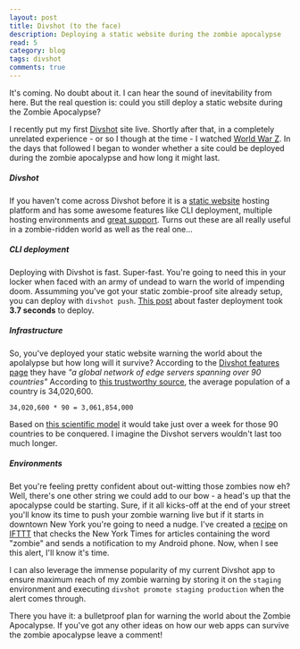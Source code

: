 ```yaml
---
layout: post
title: Divshot (to the face)
description: Deploying a static website during the zombie apocalypse
read: 5
category: blog
tags: divshot
comments: true
---
```


It's coming. No doubt about it. I can hear the sound of inevitability from here. But the real question is: could you still deploy a static website during the Zombie Apocalypse?

I recently put my first [Divshot](http://www.divshot.com/) site live. Shortly after that, in a completely unrelated experience - or so I though at the time - I watched [World War Z](http://www.worldwarzmovie.com/). In the days that followed I began to wonder whether a site could be deployed during the zombie apocalypse and how long it might last.

##### Divshot

If you haven't come across Divshot before it is a [static website](http://www.staticapps.org/) hosting platform and has some awesome features like CLI deployment, multiple hosting environments and [great support](https://twitter.com/divshot/status/495491565368795138). Turns out these are all really useful in a zombie-ridden world as well as the real one...

##### CLI deployment

Deploying with Divshot is fast. Super-fast. You're going to need this in your locker when faced with an army of undead to warn the world of impending doom. Assumming you've got your static zombie-proof site already setup, you can deploy with `divshot push`. [This post](http://www.divshot.com/blog/product-updates/faster-deploys/) about faster deployment took **3.7 seconds** to deploy.

##### Infrastructure

So, you've deployed your static website warning the world about the apolalypse but how long will it survive? According to the [Divshot features page](http://www.divshot.com/features) they have *"a global network of edge servers spanning over 90 countries"* According to [this trustworthy source](http://geography.about.com/od/lists/a/averagecountry.htm), the average population of a country is 34,020,600.

`34,020,600 * 90 = 3,061,854,000`

Based on [this scientific model](http://www.empireonline.com/features/world-war-z-science) it would take just over a week for those 90 countries to be conquered. I imagine the Divshot servers wouldn't last too much longer.

##### Environments

Bet you're feeling pretty confident about out-witting those zombies now eh? Well, there's one other string we could add to our bow - a head's up that the apocalypse could be starting. Sure, if it all kicks-off at the end of your street you'll know its time to push your zombie warning live but if it starts in downtown New York you're going to need a nudge. I've created a [recipe](https://ifttt.com/recipes/201061-zombie-alert) on [IFTTT](http://ift.tt/) that checks the New York Times for articles containing the word "zombie" and sends a notification to my Android phone. Now, when I see this alert, I'll know it's time.

I can also leverage the immense popularity of my current Divshot app to ensure maximum reach of my zombie warning by storing it on the `staging` environment and executing `divshot promote staging production` when the alert comes through.

There you have it: a bulletproof plan for warning the world about the Zombie Apocalypse. If you've got any other ideas on how our web apps can survive the zombie apocalypse leave a comment!
